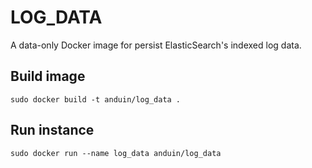 LOG_DATA
=========

A data-only Docker image for persist ElasticSearch's indexed log data.

## Build image
`sudo docker build -t anduin/log_data .`

## Run instance
`sudo docker run --name log_data anduin/log_data`
